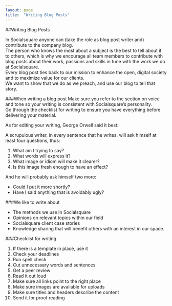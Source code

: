 ```yaml
---
layout: page
title:  "Writing Blog Posts"
---
```


##Writing Blog Posts

In Socialsquare anyone can (take the role as blog post writer and) contribute to the company blog.  
The person who knows the most about a subject is the best to tell about it to others, which is why we encourage all team members to contribute with blog posts about their work, passions and skills in tune with the work we do at Socialsquare.  
Every blog post ties back to our mission to enhance the open, digital society and to maximize value for our clients.  
We want to show that we do as we preach, and use our blog to tell that story. 

###When writing a blog post
Make sure you refer to the section on voice and tone so your writing is consistent with Socialsquare’s personality.   
Go through the checklist for writing to ensure you have everything before delivering your material. 

As for editing your writing, George Orwell said it best:

A scrupulous writer, in every sentence that he writes, will ask himself at least four questions, thus:  

1.  What am I trying to say?
2.  What words will express it?
3.  What image or idiom will make it clearer?
4.  Is this image fresh enough to have an effect?

And he will probably ask himself two more: 

- Could I put it more shortly?
- Have I said anything that is avoidably ugly?


###We like to write about
- The methods we use in Socialsquare  
- Opinions on relevant topics within our field  
- Socialsquare client case stories  
- Knowledge sharing that will benefit others with an interest in our space.   

###Checklist for writing
1. If there is a template in place, use it  
2. Check your deadlines  
3. Run spell check  
4. Cut unnecessary words and sentences  
5. Get a peer review  
6. Read it out loud  
7. Make sure all links point to the right place  
8. Make sure images are available for uploads  
9. Make sure titles and headers describe the content  
10. Send it for proof reading  
